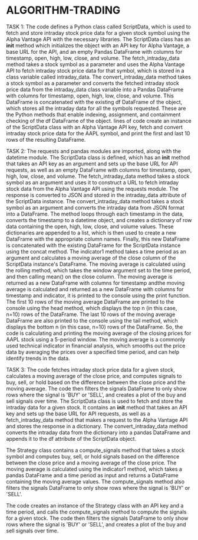 # ALGORITHM-TRADING

TASK 1:
The code defines a Python class called ScriptData, which is used to fetch and store intraday stock price data for a given stock symbol using the Alpha Vantage API with the necessary libraries.
The ScriptData class has an __init__ method which initializes the object with an API key for Alpha Vantage, a base URL for the API, and an empty Pandas DataFrame with columns for timestamp, open, high, low, close, and volume.
The fetch_intraday_data method takes a stock symbol as a parameter and uses the Alpha Vantage API to fetch intraday stock price data for that symbol, which is stored in a class variable called intraday_data.
The convert_intraday_data method takes a stock symbol as a parameter and converts the fetched intraday stock price data from the intraday_data class variable into a Pandas DataFrame with columns for timestamp, open, high, low, close, and volume. This DataFrame is concatenated with the existing df DataFrame of the object, which stores all the intraday data for all the symbols requested.
These are the Python methods that enable indexing, assignment, and containment checking of the df DataFrame of the object.
lines of code create an instance of the ScriptData class with an Alpha Vantage API key, fetch and convert intraday stock price data for the AAPL symbol, and print the first and last 10 rows of the resulting DataFrame.



TASK 2:
The requests and pandas modules are imported, along with the datetime module.
The ScriptData class is defined, which has an __init__ method that takes an API key as an argument and sets up the base URL for API requests, as well as an empty DataFrame with columns for timestamp, open, high, low, close, and volume.
The fetch_intraday_data method takes a stock symbol as an argument and uses it to construct a URL to fetch intraday stock data from the Alpha Vantage API using the requests module.
The response is converted to JSON and stored in the intraday_data attribute of the ScriptData instance.
The convert_intraday_data method takes a stock symbol as an argument and converts the intraday data from JSON format into a DataFrame.
The method loops through each timestamp in the data, converts the timestamp to a datetime object, and creates a dictionary of row data containing the open, high, low, close, and volume values.
These dictionaries are appended to a list, which is then used to create a new DataFrame with the appropriate column names.
Finally, this new DataFrame is concatenated with the existing DataFrame for the ScriptData instance using the concat method.
The indicator1 method takes a time period as an argument and calculates a moving average of the close column of the ScriptData instance's DataFrame.
The moving average is calculated using the rolling method, which takes the window argument set to the time period, and then calling mean() on the close column.
The moving average is returned as a new DataFrame with columns for timestamp andthe moving average is calculated and returned as a new DataFrame with columns for timestamp and indicator, it is printed to the console using the print function.
The first 10 rows of the moving average DataFrame are printed to the console using the head method, which displays the top n (in this case, n=10) rows of the DataFrame. The last 10 rows of the moving average DataFrame are also printed to the console using the tail method, which displays the bottom n (in this case, n=10) rows of the DataFrame.
So, the code is calculating and printing the moving average of the closing prices for AAPL stock using a 5-period window. The moving average is a commonly used technical indicator in financial analysis, which smooths out the price data by averaging the prices over a specified time period, and can help identify trends in the data.


TASK 3:
The code fetches intraday stock price data for a given stock, calculates a moving average of the close price, and computes signals to buy, sell, or hold based on the difference between the close price and the moving average. The code then filters the signals DataFrame to only show rows where the signal is 'BUY' or 'SELL', and creates a plot of the buy and sell signals over time.
The ScriptData class is used to fetch and store the intraday data for a given stock. It contains an __init__ method that takes an API key and sets up the base URL for API requests, as well as a fetch_intraday_data method that makes a request to the Alpha Vantage API and stores the response in a dictionary. The convert_intraday_data method converts the intraday data from the dictionary into a pandas DataFrame and appends it to the df attribute of the ScriptData object.

The Strategy class contains a compute_signals method that takes a stock symbol and computes buy, sell, or hold signals based on the difference between the close price and a moving average of the close price. The moving average is calculated using the indicator1 method, which takes a pandas DataFrame and a time period as input and returns a DataFrame containing the moving average values. The compute_signals method also filters the signals DataFrame to only show rows where the signal is 'BUY' or 'SELL'.

The code creates an instance of the Strategy class with an API key and a time period, and calls the compute_signals method to compute the signals for a given stock. The code then filters the signals DataFrame to only show rows where the signal is 'BUY' or 'SELL', and creates a plot of the buy and sell signals over time.




